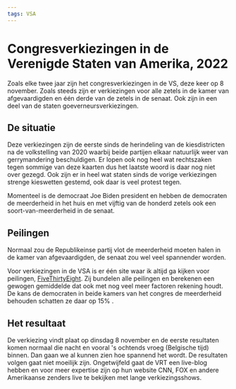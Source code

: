 ```yaml
---
tags: VSA
---
```


# Congresverkiezingen in de Verenigde Staten van Amerika, 2022
Zoals elke twee jaar zijn het congresverkiezingen in de VS, deze keer op 8
november.  Zoals steeds zijn er verkiezingen voor alle zetels
in de kamer van afgevaardigden en één derde van de zetels in de senaat. Ook zijn
in een deel van de staten goeverneursverkiezingen.

## De situatie
Deze verkiezingen zijn de eerste sinds de herindeling van de kiesdistricten na
de volkstelling van 2020 waarbij beide partijen elkaar natuurlijk weer van
gerrymandering beschuldigen. Er lopen ook nog heel wat rechtszaken tegen sommige
van deze kaarten dus het laatste woord is daar nog niet over gezegd. Ook zijn er
in heel wat staten sinds de vorige verkiezingen strenge kieswetten gestemd, ook
daar is veel protest tegen.

Momenteel is de democraat Joe Biden president en hebben de democraten de
meerderheid in het huis en met vijftig van de honderd zetels ook een
soort-van-meerderheid in de senaat.



## Peilingen
Normaal zou de Republikeinse partij vlot de meerderheid moeten halen in de kamer
van afgevaardigden, de senaat zou wel veel spannender worden.

Voor verkiezingen in de VSA is er één site waar ik altijd ga kijken voor
peilingen,
[FiveThirtyEight](https://projects.fivethirtyeight.com/2022-election-forecast/).
Zij bundelen alle peilingen en berekenen een gewogen gemiddelde dat ook met nog
veel meer factoren rekening houdt. De kans de democraten in beide kamers van het
congres de meerderheid behouden schatten ze daar op 15% .

## Het resultaat
De verkiezing vindt plaat op dinsdag 8 november en de eerste resultaten komen normaal
die nacht en vooral 's ochtends vroeg (Belgische tijd) binnen. Dan gaan we al
kunnen zien hoe spannend het wordt. De resultaten volgen gaat niet moeilijk
zijn. Ongetwijfeld gaat de VRT een live-blog hebben en voor meer expertise zijn
op hun website CNN, FOX en andere Amerikaanse zenders live te bekijken met lange
verkiezingsshows.




